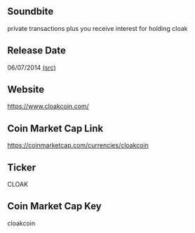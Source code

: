 ## Soundbite

private transactions plus you receive interest for holding cloak

## Release Date

06/07/2014 [(src)](https://coinmarketcap.com/currencies/cloakcoin)

## Website

https://www.cloakcoin.com/

## Coin Market Cap Link

https://coinmarketcap.com/currencies/cloakcoin

## Ticker

CLOAK

## Coin Market Cap Key

cloakcoin

